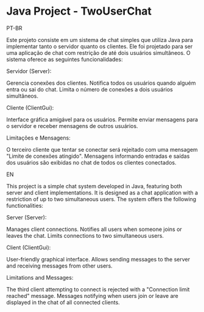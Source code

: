 # Java Project - TwoUserChat

PT-BR

Este projeto consiste em um sistema de chat simples que utiliza Java para implementar tanto o servidor quanto os clientes. Ele foi projetado para ser uma aplicação de chat com restrição de até dois usuários simultâneos. O sistema oferece as seguintes funcionalidades:

Servidor (Server):

Gerencia conexões dos clientes.
Notifica todos os usuários quando alguém entra ou sai do chat.
Limita o número de conexões a dois usuários simultâneos.

Cliente (ClientGui):

Interface gráfica amigável para os usuários.
Permite enviar mensagens para o servidor e receber mensagens de outros usuários.

Limitações e Mensagens:

O terceiro cliente que tentar se conectar será rejeitado com uma mensagem "Limite de conexões atingido".
Mensagens informando entradas e saídas dos usuários são exibidas no chat de todos os clientes conectados.

EN

This project is a simple chat system developed in Java, featuring both server and client implementations. It is designed as a chat application with a restriction of up to two simultaneous users. The system offers the following functionalities:

Server (Server):

Manages client connections.
Notifies all users when someone joins or leaves the chat.
Limits connections to two simultaneous users.

Client (ClientGui):

User-friendly graphical interface.
Allows sending messages to the server and receiving messages from other users.

Limitations and Messages:

The third client attempting to connect is rejected with a "Connection limit reached" message.
Messages notifying when users join or leave are displayed in the chat of all connected clients.
